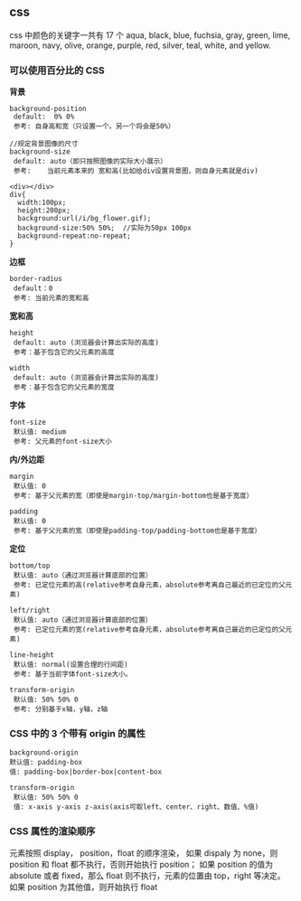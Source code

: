 ## css

css 中颜色的关键字一共有 17 个
aqua, black, blue, fuchsia, gray, green, lime, maroon, navy, olive, orange, purple, red, silver, teal, white, and yellow.

### 可以使用百分比的 CSS

**背景**

```
background-position
 default:  0% 0%
 参考: 自身高和宽（只设置一个。另一个将会是50%）
```

```
//规定背景图像的尺寸
background-size
 default: auto（即只按照图像的实际大小展示）
 参考: 	当前元素本来的 宽和高(比如给div设置背景图，则自身元素就是div)

<div></div>
div{
  width:100px;
  height:200px;
  background:url(/i/bg_flower.gif);
  background-size:50% 50%;  //实际为50px 100px
  background-repeat:no-repeat;
}
```

**边框**

```
border-radius
 default：0
 参考: 当前元素的宽和高
```

**宽和高**

```
height
 default: auto (浏览器会计算出实际的高度)
 参考：基于包含它的父元素的高度
```

```
width
 default: auto (浏览器会计算出实际的高度)
 参考：基于包含它的父元素的宽度
```

**字体**

```
font-size
 默认值: medium
 参考: 父元素的font-size大小
```

**内/外边距**

```
margin
 默认值: 0
 参考: 基于父元素的宽（即使是margin-top/margin-bottom也是基于宽度）
```

```
padding
 默认值: 0
 参考: 基于父元素的宽（即使是padding-top/padding-bottom也是基于宽度）
```

**定位**

```
bottom/top
 默认值: auto（通过浏览器计算底部的位置）
 参考: 已定位元素的高(relative参考自身元素，absolute参考离自己最近的已定位的父元素)
```

```
left/right
 默认值: auto（通过浏览器计算底部的位置）
 参考: 已定位元素的宽(relative参考自身元素，absolute参考离自己最近的已定位的父元素)
```

```
line-height
 默认值: normal(设置合理的行间距)
 参考: 基于当前字体font-size大小。
```

```
transform-origin
 默认值: 50% 50% 0
 参考: 分别基于x轴，y轴，z轴
```

### CSS 中的 3 个带有 origin 的属性

```
background-origin
默认值: padding-box
值: padding-box|border-box|content-box
```

```
transform-origin
 默认值: 50% 50% 0
 值: x-axis y-axis z-axis(axis可取left、center、right、数值、%值)
```

### CSS 属性的渲染顺序

元素按照 display， position，float 的顺序渲染，
如果 dispaly 为 none，则 position 和 float 都不执行，否则开始执行 position；
如果 position 的值为 absolute 或者 fixed，那么 float 则不执行，元素的位置由 top，right 等决定。
如果 position 为其他值，则开始执行 float
